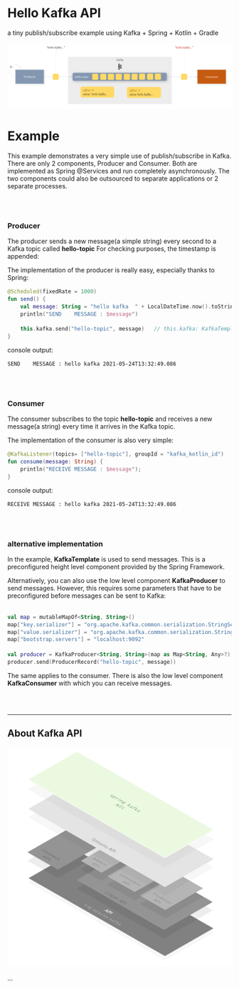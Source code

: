# Hello Kafka API
a tiny publish/subscribe example using Kafka + Spring + Kotlin + Gradle

![alt text](../docs/kafka-publish-subscribe.png)


# Example

This example demonstrates a very simple use of publish/subscribe in Kafka.
There are only 2 components, Producer and Consumer. Both are implemented as Spring @Services and run completely asynchronously.
The two components could also be outsourced to separate applications or 2 separate processes.

<br/><br/>

### Producer

The producer sends a new message(a simple string) every second to a Kafka topic called **hello-topic**
For checking purposes, the timestamp is appended:

The implementation of the producer is really easy, especially thanks to Spring:

```kotlin
@Scheduled(fixedRate = 1000)
fun send() {
    val message: String = "hello kafka  " + LocalDateTime.now().toString()
    println("SEND    MESSAGE : $message")

    this.kafka.send("hello-topic", message)   // this.kafka: KafkaTemplate<String, String> a generic injectable height level Spring Component 
}
```

console output:

```bash
SEND    MESSAGE : hello kafka 2021-05-24T13:32:49.086
```

<br/><br/>

### Consumer

The consumer subscribes to the topic **hello-topic** and receives a new message(a string) 
every time it arrives in the Kafka topic.

The implementation of the consumer is also very simple:

```kotlin
@KafkaListener(topics= ["hello-topic"], groupId = "kafka_kotlin_id")
fun consume(message: String) {
    println("RECEIVE MESSAGE : $message");
}
```

console output:

```bash
RECEIVE MESSAGE : hello kafka 2021-05-24T13:32:49.086
```

<br/><br/>

### alternative implementation

In the example, **KafkaTemplate** is used to send messages.
This is a preconfigured height level component provided by the Spring Framework.

Alternatively, you can also use the low level component **KafkaProducer** to send messages.
However, this requires some parameters that have to be preconfigured before messages can be sent to Kafka:

```kotlin

val map = mutableMapOf<String, String>()
map["key.serializer"] = "org.apache.kafka.common.serialization.StringSerializer"
map["value.serializer"] = "org.apache.kafka.common.serialization.StringSerializer"
map["bootstrap.servers"] = "localhost:9092"

val producer = KafkaProducer<String, String>(map as Map<String, Any>?)
producer.send(ProducerRecord("hello-topic", message))

```

The same applies to the consumer. There is also the low level component **KafkaConsumer** with which you can receive messages.

<br/><br/>


-----

## About Kafka API

<div style="text-align: center">
    <img src="../docs/kafka-api.png" alt="kafka api" />
</div>

...
